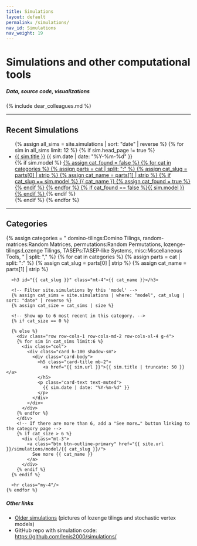 ```yaml
---
title: Simulations
layout: default
permalink: /simulations/
nav_id: Simulations
nav_weight: 19
---
```


<h1 class="my-4">Simulations and other computational tools</h1>
<h5 class="mb-3">Data, source code, visualizations</h5>

{% include dear_colleagues.md %}

<hr class="mb-4"/>

<!-- Container for the entire page content -->
<div class="container mb-5">

  <!-- Show the 10 most recent simulations as a plain list with category tags -->
  <h2 class="mb-3">Recent Simulations</h2>
  <ul class="list-group list-group-flush">
    {% assign all_sims = site.simulations | sort: "date" | reverse %}
    {% for sim in all_sims limit: 12 %}
      <!-- Skip if this is a "category index" post (like the .md for the category) -->
      {% if sim.head_page != true %}
      <li class="list-group-item d-flex justify-content-between align-items-center">
        <div>
          <a href="{{ sim.url }}" class="fw-bold">{{ sim.title }}</a>
          <span class="text-muted ms-2">{{ sim.date | date: "%Y-%m-%d" }}</span>
        </div>
        {% if sim.model %}
          <a href="{{ site.url }}/simulations/model/{{ sim.model }}/" class="btn btn-sm btn-outline-primary">
            {% assign cat_found = false %}
            {% for cat in categories %}
              {% assign parts = cat | split: ":" %}
              {% assign cat_slug = parts[0] | strip %}
              {% assign cat_name = parts[1] | strip %}
              {% if cat_slug == sim.model %}
                {{ cat_name }}
                {% assign cat_found = true %}
              {% endif %}
            {% endfor %}
            {% if cat_found == false %}{{ sim.model }}{% endif %}
          </a>
        {% endif %}
      </li>
      {% endif %}
    {% endfor %}
  </ul>

  <hr class="my-5"/>

  <!-- Categories section -->
  <h2 class="mb-4">Categories</h2>

  <!--
    Define an array of (slug, display name) for each category you want.
    The 'model' in each simulation’s front matter must match these slugs.
  -->
  {% assign categories =
    "
      domino-tilings:Domino Tilings,
      random-matrices:Random Matrices,
      permutations:Random Permutations,
      lozenge-tilings:Lozenge Tilings,
      TASEPs:TASEP-like Systems,
      misc:Miscellaneous Tools,
    " | split: "," %}
    <!-- Loop over each category -->
    {% for cat in categories %}
      {% assign parts = cat | split: ":" %}
      {% assign cat_slug = parts[0] | strip %}
      {% assign cat_name = parts[1] | strip %}

      <h3 id="{{ cat_slug }}" class="mt-4">{{ cat_name }}</h3>

      <!-- Filter site.simulations by this 'model' -->
      {% assign cat_sims = site.simulations | where: "model", cat_slug | sort: "date" | reverse %}
      {% assign cat_size = cat_sims | size %}

      <!-- Show up to 6 most recent in this category. -->
      {% if cat_size == 0 %}

      {% else %}
        <div class="row row-cols-1 row-cols-md-2 row-cols-xl-4 g-4">
        {% for sim in cat_sims limit:6 %}
          <div class="col">
            <div class="card h-100 shadow-sm">
              <div class="card-body">
                <h5 class="card-title mb-2">
                  <a href="{{ sim.url }}">{{ sim.title | truncate: 50 }}</a>
                </h5>
                <p class="card-text text-muted">
                  {{ sim.date | date: "%Y-%m-%d" }}
                </p>
              </div>
            </div>
          </div>
        {% endfor %}
        </div>
        <!-- If there are more than 6, add a "See more…" button linking to the category page -->
        {% if cat_size > 6 %}
          <div class="mt-3">
            <a class="btn btn-outline-primary" href="{{ site.url }}/simulations/model/{{ cat_slug }}/">
              See more {{ cat_name }}
            </a>
          </div>
        {% endif %}
      {% endif %}

      <hr class="my-4"/>
    {% endfor %}

  <!-- Additional helpful links at the bottom -->
  <h5 class="mt-5 mb-3">Other links</h5>
  <ul>
    <li><a href="{{site.url}}/research/gallery/">Older simulations</a> (pictures of lozenge tilings and stochastic vertex models)</li>
    <li>GitHub repo with simulation code:
      <a href="https://github.com/lenis2000/simulations/">
        https://github.com/lenis2000/simulations/
      </a>
    </li>
  </ul>

</div><!-- /.container -->
